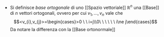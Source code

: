 - Si definisce _base ortogonale_ di uno [[Spazio vettoriale]] $\mathbb{R}^{n}$ una [[Base]] di $n$ vettori ortogonali, ovvero per cui $v_1,...,v_n$ vale che$$<v_{i},v_{j}>=\begin{cases}>0 \ \ i=j\\0\ \ \ \ \ \ i\ne j\end{cases}$$Da notare la differenza con la [[Base ortonormale]]